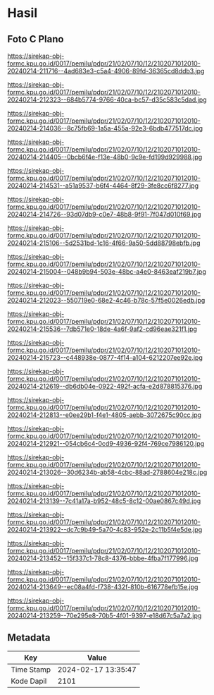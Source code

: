 # Hasil

## Foto C Plano

https://sirekap-obj-formc.kpu.go.id/0017/pemilu/pdpr/21/02/07/10/12/2102071012010-20240214-211716--4ad683e3-c5a4-4906-89fd-36365cd8ddb3.jpg

https://sirekap-obj-formc.kpu.go.id/0017/pemilu/pdpr/21/02/07/10/12/2102071012010-20240214-212323--684b5774-9766-40ca-bc57-d35c583c5dad.jpg

https://sirekap-obj-formc.kpu.go.id/0017/pemilu/pdpr/21/02/07/10/12/2102071012010-20240214-214036--8c75fb69-1a5a-455a-92e3-6bdb477517dc.jpg

https://sirekap-obj-formc.kpu.go.id/0017/pemilu/pdpr/21/02/07/10/12/2102071012010-20240214-214405--0bcb6f4e-f13e-48b0-9c9e-fd199d929988.jpg

https://sirekap-obj-formc.kpu.go.id/0017/pemilu/pdpr/21/02/07/10/12/2102071012010-20240214-214531--a51a9537-b6f4-4464-8f29-3fe8cc6f8277.jpg

https://sirekap-obj-formc.kpu.go.id/0017/pemilu/pdpr/21/02/07/10/12/2102071012010-20240214-214726--93d07db9-c0e7-48b8-9f91-7f047d010f69.jpg

https://sirekap-obj-formc.kpu.go.id/0017/pemilu/pdpr/21/02/07/10/12/2102071012010-20240214-215106--5d2531bd-1c16-4f66-9a50-5dd88798ebfb.jpg

https://sirekap-obj-formc.kpu.go.id/0017/pemilu/pdpr/21/02/07/10/12/2102071012010-20240214-215004--048b9b94-503e-48bc-a4e0-8463eaf219b7.jpg

https://sirekap-obj-formc.kpu.go.id/0017/pemilu/pdpr/21/02/07/10/12/2102071012010-20240214-212023--550719e0-68e2-4c46-b78c-57f5e0026edb.jpg

https://sirekap-obj-formc.kpu.go.id/0017/pemilu/pdpr/21/02/07/10/12/2102071012010-20240214-215536--7db571e0-18de-4a6f-9af2-cd96eae321f1.jpg

https://sirekap-obj-formc.kpu.go.id/0017/pemilu/pdpr/21/02/07/10/12/2102071012010-20240214-215723--c448938e-0877-4f14-a104-6212207ee92e.jpg

https://sirekap-obj-formc.kpu.go.id/0017/pemilu/pdpr/21/02/07/10/12/2102071012010-20240214-212619--db6db04e-0922-492f-acfa-e2d878815376.jpg

https://sirekap-obj-formc.kpu.go.id/0017/pemilu/pdpr/21/02/07/10/12/2102071012010-20240214-212813--e0ee29b1-f4e1-4805-aebb-3072675c90cc.jpg

https://sirekap-obj-formc.kpu.go.id/0017/pemilu/pdpr/21/02/07/10/12/2102071012010-20240214-212921--054cb6c4-0cd9-4936-92f4-769ce7986120.jpg

https://sirekap-obj-formc.kpu.go.id/0017/pemilu/pdpr/21/02/07/10/12/2102071012010-20240214-213026--30d6234b-ab58-4cbc-88ad-2788604e218c.jpg

https://sirekap-obj-formc.kpu.go.id/0017/pemilu/pdpr/21/02/07/10/12/2102071012010-20240214-213139--7c41a17a-b952-48c5-8c12-00ae0867c49d.jpg

https://sirekap-obj-formc.kpu.go.id/0017/pemilu/pdpr/21/02/07/10/12/2102071012010-20240214-213922--dc7c9b49-5a70-4c83-952e-2c11b5f4e5de.jpg

https://sirekap-obj-formc.kpu.go.id/0017/pemilu/pdpr/21/02/07/10/12/2102071012010-20240214-213452--15f337c1-78c8-4376-bbbe-4fba7f177996.jpg

https://sirekap-obj-formc.kpu.go.id/0017/pemilu/pdpr/21/02/07/10/12/2102071012010-20240214-213649--ec08a4fd-f738-432f-810b-616778efb15e.jpg

https://sirekap-obj-formc.kpu.go.id/0017/pemilu/pdpr/21/02/07/10/12/2102071012010-20240214-213259--70e295e8-70b5-4f01-9397-e18d67c5a7a2.jpg


## Metadata

| Key        | Value               |
| ---------- | ------------------- |
| Time Stamp | 2024-02-17 13:35:47 |
| Kode Dapil | 2101                |



